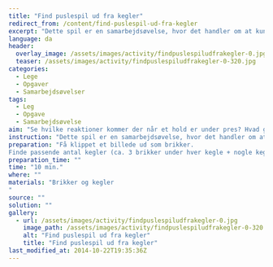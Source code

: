```yaml
---
title: "Find puslespil ud fra kegler"
redirect_from: /content/find-puslespil-ud-fra-kegler
excerpt: "Dette spil er en samarbejdsøvelse, hvor det handler om at kunne kommunikere nemt og enkelt til hinanden. Man har klippet et billede ud og gemt ”brikkerne” under nogle kegler. Der er også kegler, hvor der ikke ligger nogle ”brikker”. Det gælder så for holdet at finde brikkerne, ved at man på skift løber hen til keglerne og tjekker om der ligger en brik. Samarbejdet kommer derfor på prøve da man skal kunne kommunikere med hinanden om hvilke kegler der er blevet tjekket, og hvilke der ikke er. Da spillet foregår på tid vil holdene blive udsat for stress, hvilket kan besværligegøre kommunikationen på holdene. Dette bevirker at holdene skal forsøge at bevare overblikket for at løse opgaven bedst muligt."
language: da
header:
  overlay_image: /assets/images/activity/findpuslespiludfrakegler-0.jpg
  teaser: /assets/images/activity/findpuslespiludfrakegler-0-320.jpg
categories:
  - Lege
  - Opgaver
  - Samarbejdsøvelser
tags:
  - Leg
  - Opgave
  - Samarbejdsøvelse
aim: "Se hvilke reaktioner kommer der når et hold er under pres? Hvad gør det ved samarbejdet og kommunikationen på holdet?"
instruction: "Dette spil er en samarbejdsøvelse, hvor det handler om at kunne kommunikere nemt og enkelt til hinanden. Man har klippet et billede ud og gemt ”brikkerne” under nogle kegler. Der er også kegler, hvor der ikke ligger nogle ”brikker”. Det gælder så for holdet at finde brikkerne, ved at man på skift løber hen til keglerne og tjekker om der ligger en brik. Samarbejdet kommer derfor på prøve da man skal kunne kommunikere med hinanden om hvilke kegler der er blevet tjekket, og hvilke der ikke er. Da spillet foregår på tid vil holdene blive udsat for stress, hvilket kan besværligegøre kommunikationen på holdene. Dette bevirker at holdene skal forsøge at bevare overblikket for at løse opgaven bedst muligt."
preparation: "Få klippet et billede ud som brikker.
Finde passende antal kegler (ca. 3 brikker under hver kegle + nogle kegler uden brikker)"
preparation_time: ""
time: "10 min."
where: ""
materials: "Brikker og kegler
"
source: ""
solution: ""
gallery:
  - url: /assets/images/activity/findpuslespiludfrakegler-0.jpg
    image_path: /assets/images/activity/findpuslespiludfrakegler-0-320.jpg
    alt: "Find puslespil ud fra kegler"
    title: "Find puslespil ud fra kegler"
last_modified_at: 2014-10-22T19:35:36Z
---
```

